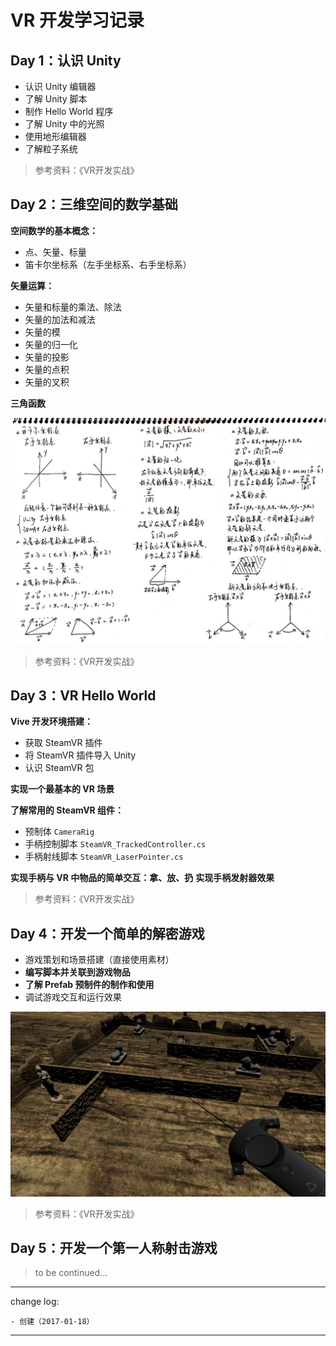 # VR 开发学习记录

## Day 1：认识 Unity

* 认识 Unity 编辑器
* 了解 Unity 脚本
* 制作 Hello World 程序
* 了解 Unity 中的光照
* 使用地形编辑器
* 了解粒子系统

> 参考资料：《VR开发实战》

## Day 2：三维空间的数学基础

**空间数学的基本概念：**

* 点、矢量、标量
* 笛卡尔坐标系（左手坐标系、右手坐标系）

**矢量运算：**

* 矢量和标量的乘法、除法
* 矢量的加法和减法
* 矢量的模
* 矢量的归一化
* 矢量的投影
* 矢量的点积
* 矢量的叉积

**三角函数**

![](media/14847984271184.jpg)

> 参考资料：《VR开发实战》

## Day 3：VR Hello World

**Vive 开发环境搭建：**

* 获取 SteamVR 插件
* 将 SteamVR 插件导入 Unity
* 认识 SteamVR 包

**实现一个最基本的 VR 场景**

**了解常用的 SteamVR 组件：**

* 预制体 `CameraRig`
* 手柄控制脚本 `SteamVR_TrackedController.cs`
* 手柄射线脚本 `SteamVR_LaserPointer.cs`

**实现手柄与 VR 中物品的简单交互：拿、放、扔**
**实现手柄发射器效果**

> 参考资料：《VR开发实战》

## Day 4：开发一个简单的解密游戏

* 游戏策划和场景搭建（直接使用素材）
* **编写脚本并关联到游戏物品**
* **了解 Prefab 预制件的制作和使用**
* 调试游戏交互和运行效果

![](media/14849971872379.jpg)

> 参考资料：《VR开发实战》

## Day 5：开发一个第一人称射击游戏

> to be continued...

---

change log: 

	- 创建（2017-01-18）

---


